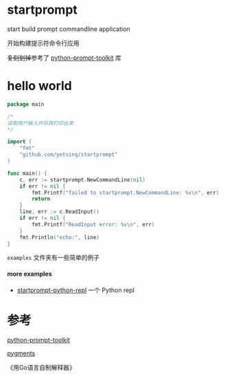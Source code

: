 # startprompt

start build prompt commandline application

开始构建提示符命令行应用

~~复刻划掉~~参考了 [python-prompt-toolkit](https://github.com/prompt-toolkit/python-prompt-toolkit) 库

# hello world

```go
package main

/*
读取用户输入并将其打印出来
*/

import (
	"fmt"
	"github.com/yetsing/startprompt"
)

func main() {
	c, err := startprompt.NewCommandLine(nil)
	if err != nil {
		fmt.Printf("failed to startprompt.NewCommandLine: %v\n", err)
		return
	}
    line, err := c.ReadInput()
    if err != nil {
        fmt.Printf("ReadInput error: %v\n", err)
    }
    fmt.Println("echo:", line)
}
```

 `examples` 文件夹有一些简单的例子

#### more examples

- [startprompt-python-repl](https://github.com/yetsing/startprompt-python-repl) 一个 Python repl



# 参考

[python-prompt-toolkit](https://github.com/prompt-toolkit/python-prompt-toolkit)

[pygments](https://github.com/pygments/pygments)

《用Go语言自制解释器》
